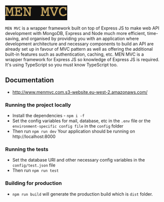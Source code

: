 ![Alt text](logo.png?raw=true 'MEN MVC')

`MEN MVC` is a wrapper framework built on top of Express JS to make web API development with MongoDB, Express and Node much more efficient, time-saving, and organised by providing you with an application where development architecture and necessary components to build an API are already set up in favour of MVC pattern as well as offering the additional built-in features such as authentication, caching, etc. MEN MVC is a wrapper framework for Express JS so knowledge of Express JS is required. It's using TypeScript so you must know TypeScript too.

## Documentation
- http://www.menmvc.com.s3-website.eu-west-2.amazonaws.com/

### Running the project locally
- Install the dependencies - `npm i -f`
- Set the config variables for mail, database, etc in the `.env` file or the `environment-specific config file` in the `config` folder
- Then run `npm run dev` 
Your application should be running on http://localhost:8000

### Running the tests
- Set the database URI and other necessary config variables in the `config/test.json` file
- Then run `npm run test`

### Building for production
- `npm run build` will generate the production build which is `dist` folder.
